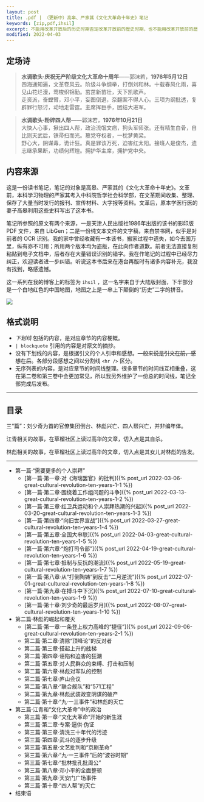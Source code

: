 ```yaml
---
layout: post
title: .pdf | （更新中）高皋、严家其《文化大革命十年史》笔记
keywords: [zip,pdf,ihsil]
excerpt: 不能用改革开放后的历史时期否定改革开放前的歷史时期，也不能用改革开放前的歷史时期否定改革开放后的歷史时期——習近平2013年1月5日在中共中央党校“新进中央委员、候补委员学习贯彻党的十八大精神研讨班”上的講話
modified: 2022-04-03
---
```


## 定场诗

> **水调歌头·庆祝无产阶级文化大革命十周年**——郭沫若，**1976年5月12日**<br>
四海通知遍，文革卷风云。阶级斗争纲举，打倒刘和林。十载春风化雨，喜见山花烂漫，莺梭织锦勤。茁茁新苗壮，天下凯歌声。<br>
走资派，奋螳臂，邓小平，妄图倒退，奈翻案不得人心。三项为纲批透，复辟罪行怒讨，动地走雷霆。主席挥巨手，团结大进军。<br>
> 

> **水调歌头·粉碎四人帮**——郭沫若，**1976年10月21日**<br>
大快人心事，揪出四人帮，政治流氓文痞，狗头军师张。还有精生白骨，自比则天武后，铁帚扫而光。篡党夺权者，一枕梦黄梁。<br>
野心大，阴谋毒，诡计狂。真是罪该万死，迫害红太阳。接班人是俊杰，遗志继承果断，功绩何辉煌。拥护华主席，拥护党中央。
> 

## 内容来源

这是一份读书笔记，笔记的对象是高皋、严家其的《文化大革命十年史》。文革前，本科学习物理的严家其考入中科院哲学社会科学部，在文革期间收集、整理、保存了大量当时发行的报刊、宣传材料、大字报等资料。文革后，原本学医行医的妻子高皋利用这些史料写出了这本书。

笔记所参照的原文有两个来源，一是天津人民出版社1986年出版的该书的影印版 PDF 文件，来自 LibGen；二是一份纯文本文件的文字稿，来自禁书网，似乎是对前者的 OCR 识别。我的家中曾经收藏有一本该书，搬家过程中遗失，如今去国万里，纵有亦不可用；所用两个版本均为盗版，在此向作者道歉。前者无法直接复制粘贴到电子文档中，后者存在大量错误识别的错字。我在作笔记的过程中已经尽力纠正，欢迎读者进一步纠错。听说这本书后来在港台再版时有诸多内容补充，我没有找到，略感遗憾。

这一系列在我的博客上的标签为 `ihsil` ，这一名字来自于大陆版封面，下半部分是一个白地红色的中国地图，地图之上是一串上下颠倒的“历史”二字的拼音。

![]({{site.baseurl}}/assets/photos/2022-03-05-book-cover.jpg)

## 格式说明

- _下划线_ 包括的内容，是对应章节的内容梗概。
- `| blockquote` 引用的内容是对原文的摘抄。
- 没有下划线的内容，是根据引文的个人引申和感想。~~一般来说是引文在前，感想在后~~。各部分段感想之间以分割线 `<hr />` 区分。
- 无序列表的内容，是对应章节的时间线整理。很多章节的时间线互相重叠，这在第二卷和第三卷中会更加常见，所以我另外维护了一份总的时间线，笔记全部完成后发布。

<hr class="slender">

## 目录

三“篇”：刘少奇为首的官僚集团倒台、林彪兴亡、四人帮兴亡，并非编年体。

江青相关的故事，在草榴社区上读过高华的文章，切入点是其自杀。

林彪相关的故事，在草榴社区上读过高华的文章，切入点是其女儿对林彪的告发。

<hr class="slender">

- 第一篇·“需要更多的个人崇拜”
    - [第一篇·第一章·对《海瑞罢官》的批判]({% post_url 2022-03-06-great-cultural-revolution-ten-years-1-1 %})
    - [第一篇·第二章·围绕着工作组问题的斗争]({% post_url 2022-03-13-great-cultural-revolution-ten-years-1-2 %})
    - [第一篇·第三章·红卫兵运动和个人崇拜热潮的兴起]({% post_url 2022-03-20-great-cultural-revolution-ten-years-1-3 %})
    - [第一篇·第四章·“向旧世界宣战”]({% post_url 2022-03-27-great-cultural-revolution-ten-years-1-4 %})
    - [第一篇·第五章·全国大串联]({% post_url 2022-04-03-great-cultural-revolution-ten-years-1-5 %})
    - [第一篇·第六章·“炮打司令部”]({% post_url 2022-04-19-great-cultural-revolution-ten-years-1-6 %})
    - [第一篇·第七章·抵制与反抗的潮流]({% post_url 2022-05-19-great-cultural-revolution-ten-years-1-7 %})
    - [第一篇·第八章·从“打倒陶铸”到反击“二月逆流”]({% post_url 2022-07-01-great-cultureal-revolution-ten-years-1-8 %})
    - [第一篇·第九章·在搏斗中下沉]({% post_url 2022-07-10-great-cultural-revolution-ten-years-1-9 %})
    - [第一篇·第十章·刘少奇的最后岁月]({% post_url 2022-08-07-great-cultural-revolution-ten-years-1-10 %})
- 第二篇·林彪的崛起和覆灭
    - [第二篇·第一章·一条登上权力高峰的“捷径”]({% post_url 2022-09-06-great-cultural-revolution-ten-years-2-1 %})
    - 第二篇·第二章·清除“顶峰论”的反对者
    - 第二篇·第三章·搭起上升的舷梯
    - 第二篇·第四章·诬陷和迫害的狂潮
    - 第二篇·第五章·对人民群众的束缚、打击和压制
    - 第二篇·第六章·林彪对军队的控制
    - 第二篇·第七章·庐山会议
    - 第二篇·第八章·“联合舰队”和“571工程”
    - 第二篇·第九章·林彪武装政变阴谋的破产
    - 第二篇·第十章·“九·一三事件”和林彪的灭亡
- 第三篇·江青和“文化大革命”中的政治
    - 第三篇·第一章·“文化大革命”开始的新生涯
    - 第三篇·第二章·专案·逼供·伪证
    - 第三篇·第三章·清洗三十年代的污迹
    - 第三篇·第四章·武斗的逐步升级
    - 第三篇·第五章·文艺批判和“京剧革命”
    - 第三篇·第六章·“九·一三事件”后的“波谷时期”
    - 第三篇·第七章·“批林批孔批周公”
    - 第三篇·第八章·邓小平的全面整顿
    - 第三篇·第九章·天安门广场事件
    - 第三篇·第十章·“四人帮”的灭亡
- 结束语

